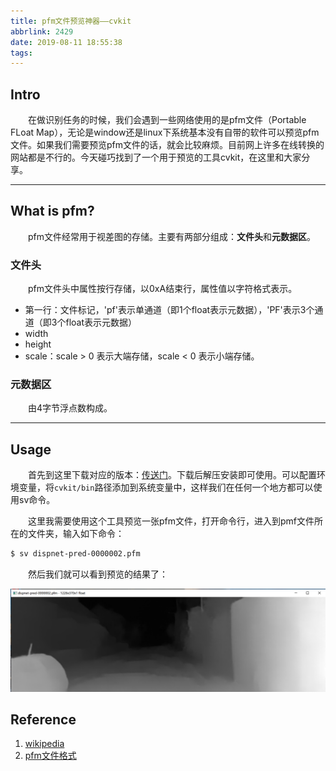 ```yaml
---
title: pfm文件预览神器——cvkit
abbrlink: 2429
date: 2019-08-11 18:55:38
tags:
---
```


## Intro

&emsp;&emsp;在做识别任务的时候，我们会遇到一些网络使用的是pfm文件（Portable FLoat Map），无论是window还是linux下系统基本没有自带的软件可以预览pfm文件。如果我们需要预览pfm文件的话，就会比较麻烦。目前网上许多在线转换的网站都是不行的。今天碰巧找到了一个用于预览的工具cvkit，在这里和大家分享。

<!-- more -->

---

## What is pfm?

&emsp;&emsp;pfm文件经常用于视差图的存储。主要有两部分组成：**文件头**和**元数据区**。

### 文件头

&emsp;&emsp;pfm文件头中属性按行存储，以0xA结束行，属性值以字符格式表示。

+ 第一行：文件标记，'pf'表示单通道（即1个float表示元数据），'PF'表示3个通道（即3个float表示元数据）
+ width
+ height
+ scale：scale > 0 表示大端存储，scale < 0 表示小端存储。

### 元数据区

&emsp;&emsp;由4字节浮点数构成。

---

## Usage

&emsp;&emsp;首先到这里下载对应的版本：[传送门](http://vision.middlebury.edu/stereo/code/)。下载后解压安装即可使用。可以配置环境变量，将`cvkit/bin`路径添加到系统变量中，这样我们在任何一个地方都可以使用sv命令。

&emsp;&emsp;这里我需要使用这个工具预览一张pfm文件，打开命令行，进入到pmf文件所在的文件夹，输入如下命令：

```bash
$ sv dispnet-pred-0000002.pfm
```

&emsp;&emsp;然后我们就可以看到预览的结果了：

![pfm文件预览](/images/pfm_preview.png)

## Reference

1. [wikipedia](http://fileformats.archiveteam.org/wiki/PFM_(Portable_Float_Map))
2. [pfm文件格式](https://blog.csdn.net/dragondog/article/details/81433511)

